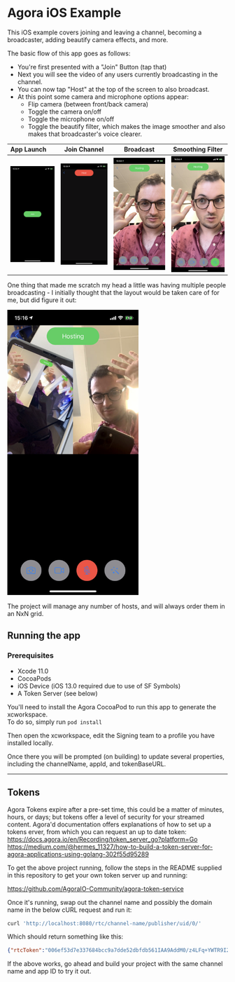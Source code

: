 # Agora iOS Example

This iOS example covers joining and leaving a channel, becoming a broadcaster, adding beautify camera effects, and more.

The basic flow of this app goes as follows:
- You're first presented with a "Join" Button (tap that)
- Next you will see the video of any users currently broadcasting in the channel.
- You can now tap "Host" at the top of the screen to also broadcast.
- At this point some camera and microphone options appear:
  - Flip camera (between front/back camera)
  - Toggle the camera on/off
  - Toggle the microphone on/off
  - Toggle the beautify filter, which makes the image smoother and also makes that broadcaster's voice clearer.

App Launch | Join Channel | Broadcast | Smoothing Filter
:-|-|-|-
![](media/app_launch.png)|![](media/join_channel.png)|![](media/broadcast.jpg)|![](media/smoothing.jpg)

One thing that made me scratch my head a little was having multiple people broadcasting - I initially thought that the layout would be taken care of for me, but did figure it out:

<img src="media/multi_broadcast.jpg" alt="drawing" width="300"/>

The project will manage any number of hosts, and will always order them in an NxN grid.

## Running the app

### Prerequisites
- Xcode 11.0
- CocoaPods
- iOS Device (iOS 13.0 required due to use of SF Symbols)
- A Token Server (see below)

You'll need to install the Agora CocoaPod to run this app to generate the xcworkspace.<br>
To do so, simply run `pod install`

Then open the xcworkspace, edit the Signing team to a profile you have installed locally.

Once there you will be prompted (on building) to update several properties, including the channelName, appId, and tokenBaseURL.

---
## Tokens

Agora Tokens expire after a pre-set time, this could be a matter of minutes, hours, or days; but tokens offer a level of security for your streamed content.
Agora'd documentation offers explanations of how to set up a tokens erver, from which you can request an up to date token:<br>
https://docs.agora.io/en/Recording/token_server_go?platform=Go <br>
https://medium.com/@hermes_11327/how-to-build-a-token-server-for-agora-applications-using-golang-302f55d95289

To get the above project running, follow the steps in the README supplied in this repository to get your own token server up and running:

https://github.com/AgoraIO-Community/agora-token-service


Once it's running, swap out the channel name and possibly the domain name in the below cURL request and run it:
```sh
curl 'http://localhost:8080/rtc/channel-name/publisher/uid/0/'
```

Which should return something like this:
```json
{"rtcToken":"006ef53d7e337684bcc9a7dde52dbfdb561IAA9AddM0/z4LFq+YWTR9I2OMG+ulUlYRL3SV/oLUf6R6kn6SbEAAAAAIgCknywCIG06XwQAAQAgbTpfAgAgbTpfAwAgbTpfBAAgbTpf"}
```

If the above works, go ahead and build your project with the same channel name and app ID to try it out.
